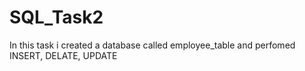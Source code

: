 # SQL_Task2
In this task i created a database called employee_table and perfomed INSERT, DELATE, UPDATE
